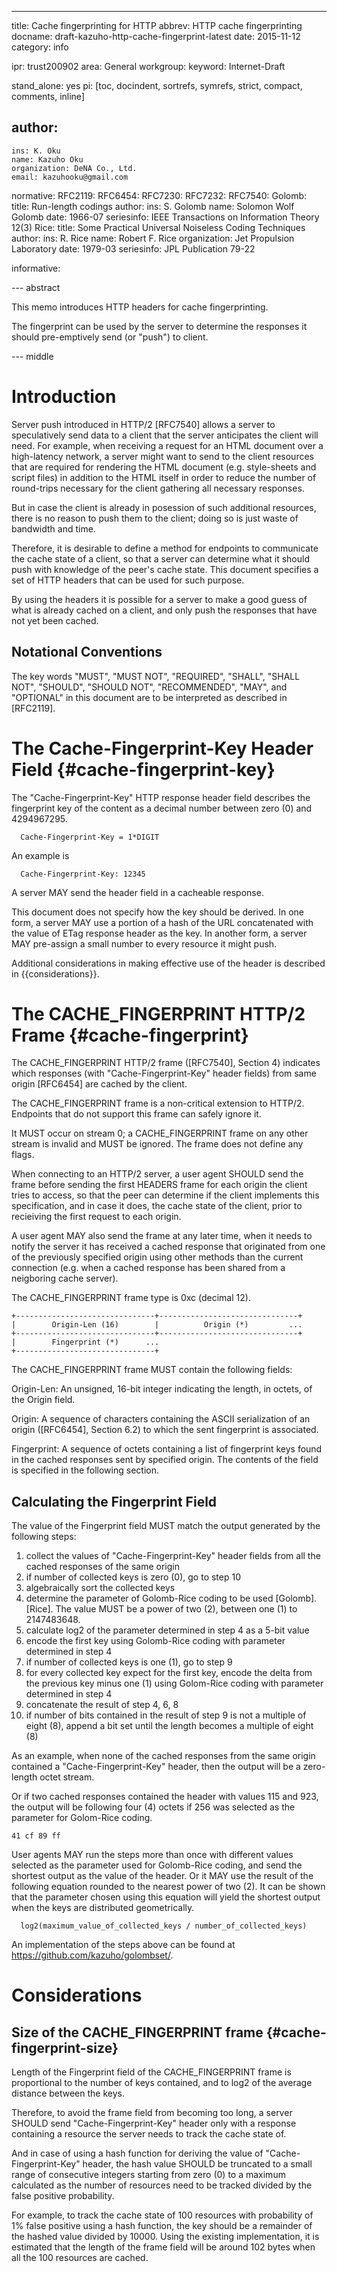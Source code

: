 ---
title: Cache fingerprinting for HTTP
abbrev: HTTP cache fingerprinting
docname: draft-kazuho-http-cache-fingerprint-latest
date: 2015-11-12
category: info

ipr: trust200902
area: General
workgroup:
keyword: Internet-Draft

stand_alone: yes
pi: [toc, docindent, sortrefs, symrefs, strict, compact, comments, inline]

author:
 -
    ins: K. Oku
    name: Kazuho Oku
    organization: DeNA Co., Ltd.
    email: kazuhooku@gmail.com

normative:
  RFC2119:
  RFC6454:
  RFC7230:
  RFC7232:
  RFC7540:
  Golomb:
    title: Run-length codings
    author:
      ins: S. Golomb
      name: Solomon Wolf Golomb
    date: 1966-07
    seriesinfo: IEEE Transactions on Information Theory 12(3)
  Rice:
    title: Some Practical Universal Noiseless Coding Techniques
    author:
      ins: R. Rice
      name: Robert F. Rice
      organization: Jet Propulsion Laboratory
    date: 1979-03
    seriesinfo: JPL Publication 79-22

informative:

--- abstract

This memo introduces HTTP headers for cache fingerprinting.

The fingerprint can be used by the server to determine the responses it should pre-emptively send (or "push") to client.

--- middle

# Introduction

Server push introduced in HTTP/2 [RFC7540] allows a server to speculatively send data to a client that the server anticipates the client will need.
For example, when receiving a request for an HTML document over a high-latency network, a server might want to send to the client resources that are required for rendering the HTML document (e.g. style-sheets and script files) in addition to the HTML itself in order to reduce the number of round-trips necessary for the client gathering all necessary responses.

But in case the client is already in posession of such additional resources, there is no reason to push them to the client; doing so is just waste of bandwidth and time.

Therefore, it is desirable to define a method for endpoints to communicate the cache state of a client, so that a server can determine what it should push with knowledge of the peer's cache state.  This document specifies a set of HTTP headers that can be used for such purpose.

By using the headers it is possible for a server to make a good guess of what is already cached on a client, and only push the responses that have not yet been cached.

## Notational Conventions

The key words "MUST", "MUST NOT", "REQUIRED", "SHALL", "SHALL NOT", "SHOULD",
"SHOULD NOT", "RECOMMENDED", "MAY", and "OPTIONAL" in this document are to be
interpreted as described in [RFC2119].

# The Cache-Fingerprint-Key Header Field {#cache-fingerprint-key}

The "Cache-Fingerprint-Key" HTTP response header field describes the fingerprint key of the content as a decimal number between zero (0) and 4294967295.

~~~
  Cache-Fingerprint-Key = 1*DIGIT
~~~

An example is

~~~
  Cache-Fingerprint-Key: 12345
~~~

A server MAY send the header field in a cacheable response.

This document does not specify how the key should be derived.
In one form, a server MAY use a portion of a hash of the URL concatenated with the value of ETag response header as the key.
In another form, a server MAY pre-assign a small number to every resource it might push.

Additional considerations in making effective use of the header is described in {{considerations}}.

# The CACHE_FINGERPRINT HTTP/2 Frame {#cache-fingerprint}

The CACHE_FINGERPRINT HTTP/2 frame ([RFC7540], Section 4) indicates which responses (with "Cache-Fingerprint-Key" header fields) from same origin [RFC6454] are cached by the client.

The CACHE_FINGERPRINT frame is a non-critical extension to HTTP/2.
Endpoints that do not support this frame can safely ignore it.

It MUST occur on stream 0; a CACHE_FINGERPRINT frame on any other stream is invalid and MUST be ignored.
The frame does not define any flags.

When connecting to an HTTP/2 server, a user agent SHOULD send the frame before sending the first HEADERS frame for each origin the client tries to access, so that the peer can determine if the client implements this specification, and in case it does, the cache state of the client, prior to recieiving the first request to each origin.

A user agent MAY also send the frame at any later time, when it needs to notify the server it has received a cached response that originated from one of the previously specified origin using other methods than the current connection (e.g. when a cached response has been shared from a neigboring cache server).

The CACHE_FINGERPRINT frame type is 0xc (decimal 12).

~~~
+-------------------------------+-------------------------------+
|        Origin-Len (16)        |          Origin (*)         ...
+-------------------------------+-------------------------------+
|        Fingerprint (*)      ...
+-------------------------------+
~~~

The CACHE_FINGERPRINT frame MUST contain the following fields:

Origin-Len: An unsigned, 16-bit integer indicating the length, in octets, of the Origin field.

Origin: A sequence of characters containing the ASCII serialization of an origin ([RFC6454], Section 6.2) to which the sent fingerprint is associated.

Fingerprint: A sequence of octets containing a list of fingerprint keys found in the cached responses sent by specified origin.
The contents of the field is specified in the following section.

## Calculating the Fingerprint Field

The value of the Fingerprint field MUST match the output generated by the following steps:

1. collect the values of "Cache-Fingerprint-Key" header fields from all the cached responses of the same origin
2. if number of collected keys is zero (0), go to step 10
3. algebraically sort the collected keys
4. determine the parameter of Golomb-Rice coding to be used [Golomb].[Rice].  The value MUST be a power of two (2), between one (1) to 2147483648.
5. calculate log2 of the parameter determined in step 4 as a 5-bit value
6. encode the first key using Golomb-Rice coding with parameter determined in step 4
7. if number of collected keys is one (1), go to step 9
8. for every collected key expect for the first key, encode the delta from the previous key minus one (1) using Golom-Rice coding with parameter determined in step 4
9. concatenate the result of step 4, 6, 8
10. if number of bits contained in the result of step 9 is not a multiple of eight (8), append a bit set until the length becomes a multiple of eight (8)

As an example, when none of the cached responses from the same origin contained a "Cache-Fingerprint-Key" header, then the output will be a zero-length octet stream.

Or if two cached responses contained the header with values 115 and 923, the output will be following four (4) octets if 256 was selected as the parameter for Golom-Rice coding.

~~~
41 cf 89 ff
~~~

User agents MAY run the steps more than once with different values selected as the parameter used for Golomb-Rice coding, and send the shortest output as the value of the header.
Or it MAY use the result of the following equation rounded to the nearest power of two (2).  It can be shown that the parameter chosen using this equation will yield the shortest output when the keys are distributed geometrically.

~~~
  log2(maximum_value_of_collected_keys / number_of_collected_keys)
~~~

An implementation of the steps above can be found at https://github.com/kazuho/golombset/.

# Considerations

## Size of the CACHE_FINGERPRINT frame {#cache-fingerprint-size}

Length of the Fingerprint field of the CACHE_FINGERPRINT frame is proportional to the number of keys contained, and to log2 of the average distance between the keys.

Therefore, to avoid the frame field from becoming too long, a server SHOULD send "Cache-Fingerprint-Key" header only with a response containing a resource the server needs to track the cache state of.

And in case of using a hash function for deriving the value of "Cache-Fingerprint-Key" header, the hash value SHOULD be truncated to a small range of consecutive integers starting from zero (0) to a maximum calculated as the number of resources need to be tracked divided by the false positive probability.

For example, to track the cache state of 100 resources with probability of 1% false positive using a hash function, the key should be a remainder of the hashed value divided by 10000.
Using the existing implementation, it is estimated that the length of the frame field will be around 102 bytes when all the 100 resources are cached.
